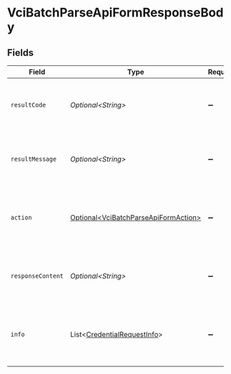 # VciBatchParseApiFormResponseBody


## Fields

| Field                                                                                          | Type                                                                                           | Required                                                                                       | Description                                                                                    |
| ---------------------------------------------------------------------------------------------- | ---------------------------------------------------------------------------------------------- | ---------------------------------------------------------------------------------------------- | ---------------------------------------------------------------------------------------------- |
| `resultCode`                                                                                   | *Optional\<String>*                                                                            | :heavy_minus_sign:                                                                             | The code which represents the result of the API call.                                          |
| `resultMessage`                                                                                | *Optional\<String>*                                                                            | :heavy_minus_sign:                                                                             | A short message which explains the result of the API call.                                     |
| `action`                                                                                       | [Optional\<VciBatchParseApiFormAction>](../../models/operations/VciBatchParseApiFormAction.md) | :heavy_minus_sign:                                                                             | The next action that the batch credential endpoint should take.                                |
| `responseContent`                                                                              | *Optional\<String>*                                                                            | :heavy_minus_sign:                                                                             | The content of the response to the request sender.                                             |
| `info`                                                                                         | List\<[CredentialRequestInfo](../../models/components/CredentialRequestInfo.md)>               | :heavy_minus_sign:                                                                             | Information about the credential requests in the batch credential<br/>request.<br/>            |